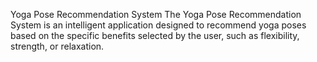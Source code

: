Yoga Pose Recommendation System
The Yoga Pose Recommendation System is an intelligent application designed to recommend yoga poses based on the specific benefits selected by the user, such as flexibility, strength, or relaxation.
